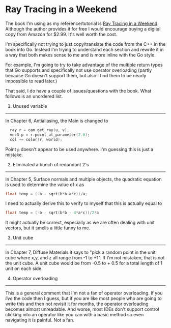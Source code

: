 Ray Tracing in a Weekend
========================

The book I'm using as my reference/tutorial is [Ray Tracing in a Weekend](https://www.realtimerendering.com/raytracing/Ray%20Tracing%20in%20a%20Weekend.pdf).
Although the author provides it for free I would encourage buying a digital copy from Amazon for 
$2.99.  It's well worth the cost.

I'm specifically not trying to just copy/translate the code from the C++ in the book into Go. 
Instead I'm trying to understand each section and rewrite it in a way that both makes sense
to me and is more inline with the Go style. 

For example, I'm going to try to take advantage of the multiple return types that Go
supports and specifically not use operator overloading (partly because Go doesn't support
them, but also I find them to be nearly impossible to read later.)

That said, I do have a couple of issues/questions with the book.  What follows is an unordered
list.


1. Unused variable
------------------
In Chapter 6, Antialiasing, the Main is changed to
```c
  ray r = cam.get_ray(u, v);
  vec3 p = r.point_at_parameter(2.0);
  col += color(r, world);
```

Point `p` doesn't appear to be used anywhere.  I'm guessing this is just a mistake.


2. Eliminated a bunch of redundant 2's
---------------------------------------
In Chapter 5, Surface normals and multiple objects, the quadratic equation is used
to determine the value of x as
```c
float temp = (-b - sqrt(b*b-a*c))/a;
```

I need to actually derive this to verify to myself that this is actually equal to
```c
float temp = (-b - sqrt(b*b - 4*a*c))/2*a
```

It might actually be correct, especially as we are often dealing with unit vectors, but
it smells a little funny to me.


3. Unit cube
------------
In Chapter 7, Diffuse Materials it says to "pick a random point in the unit cube where x,y, 
and z all range from -1 to +1".  If I'm not mistaken, that is not the unit cube.  A 
unit cube would be from -0.5 to + 0.5 for a total length of 1 unit on each side.


4. Operator overloading
-----------------------
This is a general comment that I'm not a fan of operator overloading.  If you _live_ the
code then I guess, but if you are like most people who are going to write this and then 
not revisit it for months, the operator overloading becomes almost unreadable.  And worse, 
most IDEs don't support control clicking into an operator like you can with a basic method
so even navigating it is painful.  Not a fan.